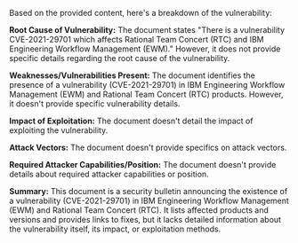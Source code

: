 Based on the provided content, here's a breakdown of the vulnerability:

**Root Cause of Vulnerability:**
The document states "There is a vulnerability CVE-2021-29701 which affects Rational Team Concert (RTC) and IBM Engineering Workflow Management (EWM)." However, it does not provide specific details regarding the root cause of the vulnerability.

**Weaknesses/Vulnerabilities Present:**
The document identifies the presence of a vulnerability (CVE-2021-29701) in IBM Engineering Workflow Management (EWM) and Rational Team Concert (RTC) products. However, it doesn't provide specific vulnerability details.

**Impact of Exploitation:**
The document doesn't detail the impact of exploiting the vulnerability.

**Attack Vectors:**
The document doesn't provide specifics on attack vectors.

**Required Attacker Capabilities/Position:**
The document doesn't provide details about required attacker capabilities or position.

**Summary:**
This document is a security bulletin announcing the existence of a vulnerability (CVE-2021-29701) in IBM Engineering Workflow Management (EWM) and Rational Team Concert (RTC). It lists affected products and versions and provides links to fixes, but it lacks detailed information about the vulnerability itself, its impact, or exploitation methods.